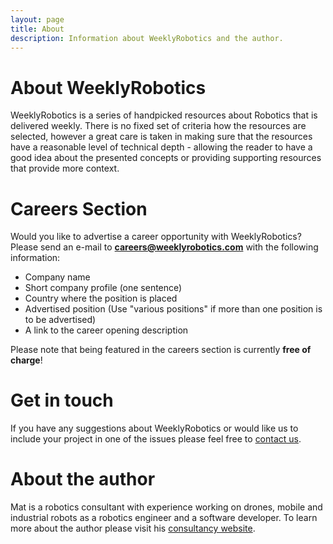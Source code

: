 ```yaml
---
layout: page
title: About
description: Information about WeeklyRobotics and the author.
---
```


# About WeeklyRobotics

WeeklyRobotics is a series of handpicked resources about Robotics that is delivered weekly. There is no fixed set of criteria how the resources are selected, however a great care is taken in making sure that the resources have a reasonable level of technical depth - allowing the reader to have a good idea about the presented concepts or providing supporting resources that provide more context.

# Careers Section

Would you like to advertise a career opportunity with WeeklyRobotics? Please send an e-mail to **careers@weeklyrobotics.com** with the following information:

* Company name
* Short company profile (one sentence)
* Country where the position is placed
* Advertised position (Use "various positions" if more than one position is to be advertised)
* A link to the career opening description

Please note that being featured in the careers section is currently **free of charge**!

# Get in touch

If you have any suggestions about WeeklyRobotics or would like us to include your project in one of the issues please feel free to [contact us](mailto:contact@weeklyrobotics.com). 

# About the author

Mat is a robotics consultant with experience working on drones, mobile and industrial robots as a robotics engineer and a software developer. To learn more about the author please visit his [consultancy website](http://msadowski.ch/).




